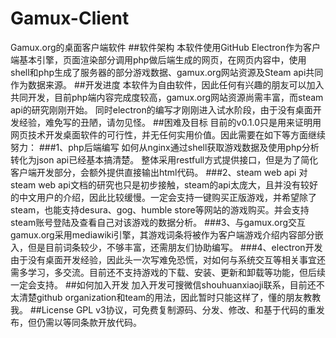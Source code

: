 # Gamux-Client
Gamux.org的桌面客户端软件
##软件架构
本软件使用GitHub Electron作为客户端基本引擎，页面渲染部分调用php做后端生成的网页，在网页内容中，使用shell和php生成了服务器的部分游戏数据、gamux.org网站资源及Steam api共同作为数据来源。
##开发进度
本软件为自由软件，因此任何有兴趣的朋友可以加入共同开发，目前php端内容完成度较高，gamux.org网站资源尚需丰富，而steam api的研究刚刚开始。
同时electron的编写才刚刚进入试水阶段，由于没有桌面开发经验，难免写的丑陋，请勿见怪。
##困难及目标
目前的v0.1.0只是用来证明用网页技术开发桌面软件的可行性，并无任何实用价值。因此需要在如下等方面继续努力：
###1、php后端编写
  如何从nginx通过shell获取游戏数据及使用php分析转化为json api已经基本搞清楚。
  整体采用restfull方式提供接口，但是为了简化客户端开发部分，会额外提供直接输出html代码。
###2、steam web api
  对steam web api文档的研究也只是初步接触，steam的api太庞大，且并没有较好的中文用户的介绍，因此比较缓慢。一定会支持一键购买正版游戏，并希望除了steam，也能支持desura、gog、humble store等网站的游戏购买。并会支持steam账号登陆及查看自己对该游戏的数据分析。
###3、与gamux.org交互
  gamux.org采用mediawiki引擎，其游戏词条将被作为客户端游戏介绍内容部分嵌入，但是目前词条较少，不够丰富，还需朋友们协助编写。
###4、electron开发
  由于没有桌面开发经验，因此头一次写难免恐慌，对如何与系统交互等相关事宜还需多学习，多交流。目前还不支持游戏的下载、安装、更新和卸载等功能，但后续一定会支持。
##如何加入开发
加入开发可搜微信shouhuanxiaoji联系，目前还不太清楚github organization和team的用法，因此暂时只能这样了，懂的朋友教教我。
##License
GPL v3协议，可免费复制源码、分发、修改、和基于代码的重发布，但仍需以等同条款开放代码。
